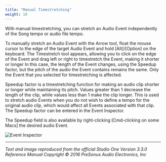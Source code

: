```yaml
---
title: "Manual Timestretching"
weight: 10
---
```


<!-- ## Manual Timestreching -->

With manual timestretching, you can stretch an Audio Event independently of the Song tempo or audio file tempo.

To manually stretch an Audio Event with the Arrow tool, float the mouse cursor to the edge of the target Audio Event and hold [Alt]/[Option] on the keyboard. The Timestretch tool appears, allowing you to click on the edge of the Event and drag left or right to timestretch the Event, making it shorter or longer In this case, the length of the Event changes, using the Speedup factor, but the pitch of the audio the Event contains remains the same. Only the Event that you selected for timestretching is affected.

Speedup factor is a timestretching function for making an audio clip shorter or longer while maintaining its pitch. Values greater than 1 decrease the length of the clip, while values less than 1 make the clip longer. This is used to stretch audio Events when you do not wish to define a tempo for the original audio clip, which would affect all Events associated with that clip. The Speedup factor can be entered in the Event Inspector.

The Speedup field is also available by right-clicking [Cmd-clicking on some Macs] the desired audio Event.

![Event Inspector](/images/audio-event-inspector.png)

---

_Text and image reproduced from the official Studio One Version 3.3.0 Reference Manual_
_Copyright © 2016 PreSonus Audio Electronics, Inc_
